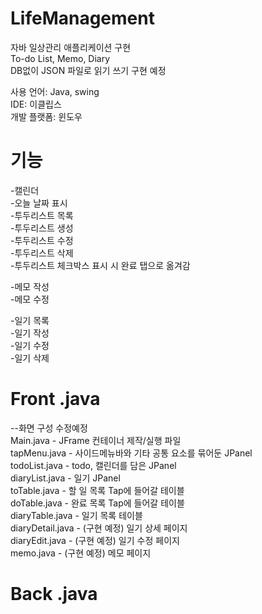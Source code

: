 # LifeManagement
자바 일상관리 애플리케이션 구현  
To-do List, Memo, Diary  
DB없이 JSON 파일로 읽기 쓰기 구현 예정  

사용 언어: Java, swing  
IDE: 이클립스  
개발 플랫폼: 윈도우

# 기능
-캘린더  
-오늘 날짜 표시  
-투두리스트 목록  
-투두리스트 생성  
-투두리스트 수정  
-투두리스트 삭제  
-투두리스트 체크박스 표시 시 완료 탭으로 옮겨감

-메모 작성  
-메모 수정  

-일기 목록  
-일기 작성  
-일기 수정  
-일기 삭제

# Front .java
--화면 구성 수정예정  
Main.java - JFrame 컨테이너 제작/실행 파일  
tapMenu.java - 사이드메뉴바와 기타 공통 요소를 묶어둔 JPanel  
todoList.java - todo, 캘린더를 담은 JPanel  
diaryList.java - 일기 JPanel  
toTable.java - 할 일 목록 Tap에 들어갈 테이블  
doTable.java - 완료 목록 Tap에 들어갈 테이블  
diaryTable.java - 일기 목록 테이블  
diaryDetail.java - (구현 예정) 일기 상세 페이지  
diaryEdit.java - (구현 예정) 일기 수정 페이지  
memo.java - (구현 예정) 메모 페이지

# Back .java
